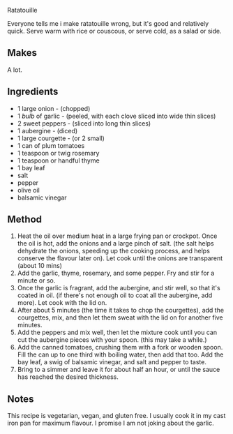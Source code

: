 Ratatouille

Everyone tells me i make ratatouille wrong, but it's good and relatively quick. Serve warm with rice or couscous, or serve cold, as a salad or side.

Makes
-----
A lot.

Ingredients
-----------

- 1 large onion - (chopped)
- 1 *bulb* of garlic - (peeled, with each clove sliced into wide thin slices)
- 2 sweet peppers - (sliced into long thin slices)
- 1 aubergine - (diced)
- 1 large courgette - (or 2 small)
- 1 can of plum tomatoes
- 1 teaspoon or twig rosemary 
- 1 teaspoon or handful thyme
- 1 bay leaf
- salt 
- pepper
- olive oil
- balsamic vinegar

Method
------

1. Heat the oil over medium heat in a large frying pan or crockpot. Once the oil is hot, add the onions and a large pinch of salt. (the salt helps dehydrate the onions, speeding up the cooking process, and helps conserve the flavour later on). Let cook until the onions are transparent (about 10 mins)
2. Add the garlic, thyme, rosemary, and some pepper. Fry and stir for a minute or so. 
3. Once the garlic is fragrant, add the aubergine, and stir well, so that it's coated in oil. (if there's not enough oil to coat all the aubergine, add more). Let cook with the lid on.
4. After about 5 minutes (the time it takes to chop the courgettes), add the courgettes, mix, and then let them sweat with the lid on for another five minutes. 
5. Add the peppers and mix well, then let the mixture cook until you can cut the aubergine pieces with your spoon. (this may take a while.)
6. Add the canned tomatoes, crushing them with a fork or wooden spoon. Fill the can up to one third with boiling water, then add that too. Add the bay leaf, a swig of balsamic vinegar, and salt and pepper to taste. 
7. Bring to a simmer and leave it for about half an hour, or until the sauce has reached the desired thickness.

Notes
-----
This recipe is vegetarian, vegan, and gluten free. 
I usually cook it in my cast iron pan for maximum flavour. 
I promise I am not joking about the garlic.
